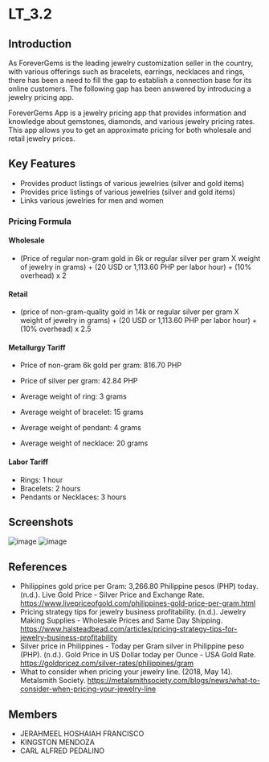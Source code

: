 # LT_3.2

## Introduction
As ForeverGems is the leading jewelry customization seller in the country, with various offerings such as bracelets, earrings, necklaces and rings, there has been a need to fill the gap to establish a connection base for its online customers. The following gap has been answered by introducing a jewelry pricing app.
	
ForeverGems App is a jewelry pricing app that provides information and knowledge about gemstones, diamonds, and various jewelry pricing rates. This app allows you to get an approximate pricing for both wholesale and retail jewelry prices.


## Key Features
- Provides product listings of various jewelries (silver and gold items)
- Provides price listings of various jewelries (silver and gold items)
- Links various jewelries for men and women

### Pricing Formula

#### Wholesale
- (Price of regular non-gram gold in 6k or regular silver per gram X weight of jewelry in grams) + (20 USD or 1,113.60 PHP per labor hour) + (10% overhead) x 2

#### Retail 

- (price of non-gram-quality gold in 14k or regular silver per gram X weight of jewelry in grams) + (20 USD or 1,113.60 PHP per labor hour) + (10% overhead) x 2.5

#### Metallurgy Tariff
- Price of non-gram 6k gold per gram: 816.70 PHP
- Price of silver per gram: 42.84 PHP

- Average weight of ring: 3 grams
- Average weight of bracelet: 15 grams
- Average weight of pendant: 4 grams
- Average weight of necklace: 20 grams

#### Labor Tariff
- Rings: 1 hour
- Bracelets: 2 hours
- Pendants or Necklaces: 3 hours



## Screenshots
![image](https://user-images.githubusercontent.com/108663786/210383632-efdb2182-5dd6-4c73-881a-d45ccc25aaeb.png)
![image](https://user-images.githubusercontent.com/108663786/210383805-fe5ff719-d6b7-489d-a8f0-c4a21d882517.png)

## References
- Philippines gold price per Gram: 3,266.80 Philippine pesos (PHP) today. (n.d.). Live Gold Price - Silver Price and Exchange Rate. https://www.livepriceofgold.com/philippines-gold-price-per-gram.html
- Pricing strategy tips for jewelry business profitability. (n.d.). Jewelry Making Supplies - Wholesale Prices and Same Day Shipping. https://www.halsteadbead.com/articles/pricing-strategy-tips-for-jewelry-business-profitability
- Silver price in Philippines - Today per Gram silver in Philippine peso (PHP). (n.d.). Gold Price in US Dollar today per Ounce - USA Gold Rate. https://goldpricez.com/silver-rates/philippines/gram
- What to consider when pricing your jewelry line. (2018, May 14). Metalsmith Society. https://metalsmithsociety.com/blogs/news/what-to-consider-when-pricing-your-jewelry-line

## Members
- JERAHMEEL HOSHAIAH FRANCISCO
- KINGSTON MENDOZA
- CARL ALFRED PEDALINO

